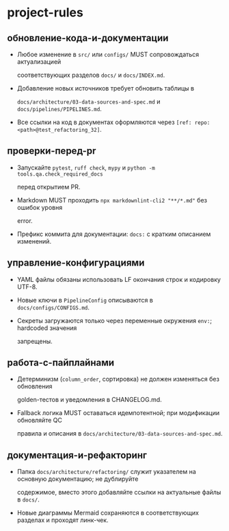 # project-rules

## обновление-кода-и-документации

- Любое изменение в `src/` или `configs/` MUST сопровождаться актуализацией

  соответствующих разделов `docs/` и `docs/INDEX.md`.

- Добавление новых источников требует обновить таблицы в

  `docs/architecture/03-data-sources-and-spec.md` и `docs/pipelines/PIPELINES.md`.

- Все ссылки на код в документах оформляются через `[ref: repo:<path>@test_refactoring_32]`.

## проверки-перед-pr

- Запускайте `pytest`, `ruff check`, `mypy` и `python -m tools.qa.check_required_docs`

  перед открытием PR.

- Markdown MUST проходить `npx markdownlint-cli2 "**/*.md"` без ошибок уровня

  error.

- Префикс коммита для документации: `docs:` с кратким описанием изменений.

## управление-конфигурациями

- YAML файлы обязаны использовать LF окончания строк и кодировку UTF-8.
- Новые ключи в `PipelineConfig` описываются в `docs/configs/CONFIGS.md`.
- Секреты загружаются только через переменные окружения `env:`; hardcoded значения

  запрещены.

## работа-с-пайплайнами

- Детерминизм (`column_order`, сортировка) не должен изменяться без обновления

  golden-тестов и уведомления в CHANGELOG.md.

- Fallback логика MUST оставаться идемпотентной; при модификации обновляйте QC

  правила и описания в `docs/architecture/03-data-sources-and-spec.md`.

## документация-и-рефакторинг

- Папка `docs/architecture/refactoring/` служит указателем на основную документацию; не дублируйте

  содержимое, вместо этого добавляйте ссылки на актуальные файлы в `docs/`.

- Новые диаграммы Mermaid сохраняются в соответствующих разделах и проходят линк-чек.
